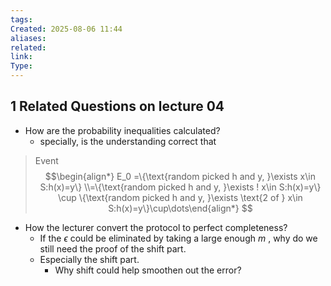 ```yaml
---
tags: 
Created: 2025-08-06 11:44
aliases: 
related: 
link: 
Type:
---
```


## 1 Related Questions on lecture 04

- How are the probability inequalities calculated?
	- specially, is the understanding correct that
> Event $$\begin{align*} E_0 =\{\text{random picked h and y, }\exists x\in S:h(x)=y\} \\=\{\text{random picked h and y, }\exists ! x\in S:h(x)=y\} \cup \{\text{random picked h and y, }\exists \text{2 of } x\in S:h(x)=y\}\cup\dots\end{align*} $$
- How the lecturer convert the protocol to perfect completeness?
	- If the $\epsilon$ could be eliminated by taking a large enough $m$ , why do we still need the proof of the shift part.
	- Especially the shift part.
		- Why shift could help smoothen out the error?
